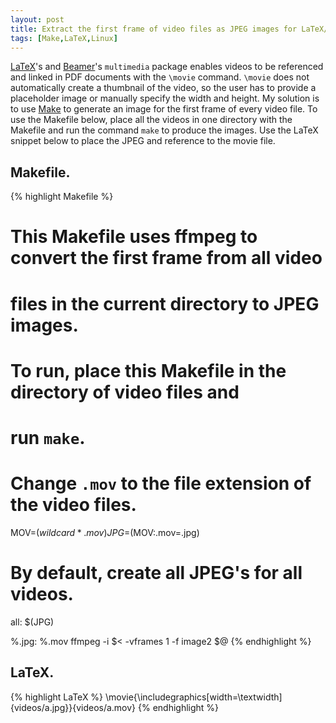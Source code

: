 ```yaml
---
layout: post
title: Extract the first frame of video files as JPEG images for LaTeX/Beamer
tags: [Make,LaTeX,Linux]
---
```


[LaTeX][latex]'s and [Beamer][beamer]'s `multimedia` package enables
videos to be referenced and linked in PDF documents with the `\movie` command.
`\movie` does not automatically create a thumbnail of the video,
so the user has to provide a placeholder image or manually specify the
width and height.
My solution is to use [Make][make] to generate an image for the
first frame of every video file.
To use the Makefile below, place all the videos in one directory with the
Makefile and run the command `make` to produce the images.
Use the LaTeX snippet below to place the JPEG and reference to the movie file.

## Makefile.
{% highlight Makefile %}
# This Makefile uses ffmpeg to convert the first frame from all video
# files in the current directory to JPEG images.
# To run, place this Makefile in the directory of video files and
# run `make`.

# Change `.mov` to the file extension of the video files.
MOV=$(wildcard *.mov)
JPG=$(MOV:.mov=.jpg)

# By default, create all JPEG's for all videos.
all: $(JPG)

%.jpg: %.mov
	ffmpeg -i $< -vframes 1 -f image2 $@
{% endhighlight %}

## LaTeX.
{% highlight LaTeX %}
\movie{\includegraphics[width=\textwidth]{videos/a.jpg}}{videos/a.mov}
{% endhighlight %}

[beamer]: http://ctan.mirrors.hoobly.com/macros/latex/contrib/beamer/doc/beameruserguide.pdf
[make]: http://www.gnu.org/software/make/
[latex]: http://www.latex-project.org/
